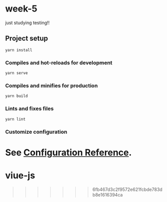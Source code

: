 
# week-5

just studying 
testing!!

## Project setup
```
yarn install
```

### Compiles and hot-reloads for development
```
yarn serve
```

### Compiles and minifies for production
```
yarn build
```

### Lints and fixes files
```
yarn lint
```

### Customize configuration
See [Configuration Reference](https://cli.vuejs.org/config/).
=======
# viue-js
>>>>>>> 6fb467d3c2f9572e621fcbde783db8e1616394ca
